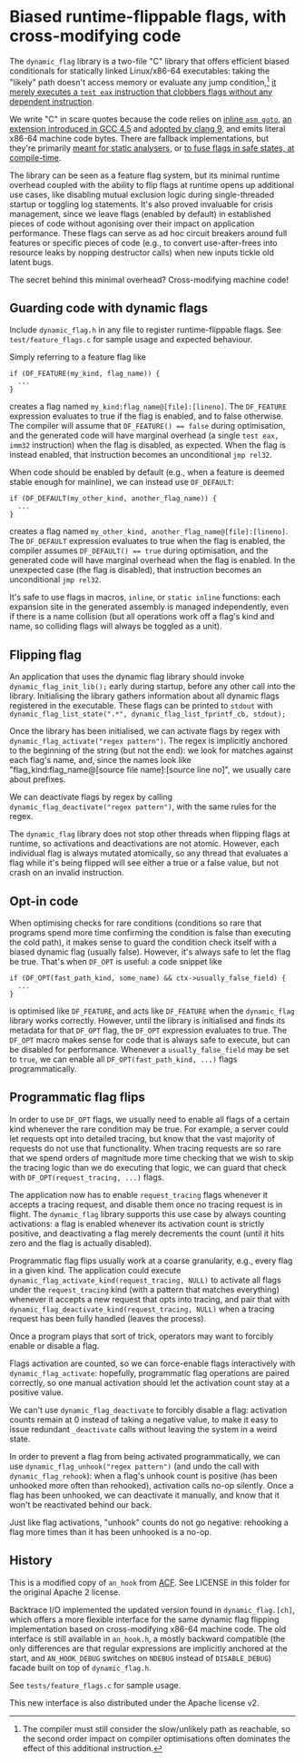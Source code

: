 Biased runtime-flippable flags, with cross-modifying code
=========================================================

The `dynamic_flag` library is a two-file "C" library that offers
efficient biased conditionals for statically linked Linux/x86-64
executables: taking the "likely" path doesn't access memory or
evaluate any jump condition,[^second-order]
[it merely executes a `test eax` instruction that clobbers flags without any dependent instruction](https://godbolt.org/#g:!((g:!((g:!((h:codeEditor,i:(filename:'1',fontScale:14,fontUsePx:'0',j:1,lang:___c,selection:(endColumn:8,endLineNumber:4,positionColumn:8,positionLineNumber:4,selectionStartColumn:8,selectionStartLineNumber:4,startColumn:8,startLineNumber:4),source:'%23include+%3Cstdio.h%3E%0A%23include+%3Chttps://raw.githubusercontent.com/backtrace-labs/dynamic_flag/main/include/dynamic_flag.h%3E%0A%0Aint+foo()%0A%7B%0A++++if+(DF_FEATURE(flag_kind,+flag_name))+%7B%0A++++++++printf(%22unlikely+path%5Cn%22)%3B%0A++++++++return+1%3B%0A++++%7D%0A%0A++++return+0%3B%0A%7D'),l:'5',n:'0',o:'C+source+%231',t:'0')),k:50,l:'4',n:'0',o:'',s:0,t:'0'),(g:!((h:compiler,i:(compiler:cg112,filters:(b:'0',binary:'0',commentOnly:'0',demangle:'0',directives:'0',execute:'1',intel:'1',libraryCode:'0',trim:'1'),flagsViewOpen:'1',fontScale:14,fontUsePx:'0',j:1,lang:___c,libs:!(),options:'-O2+-c',selection:(endColumn:1,endLineNumber:1,positionColumn:1,positionLineNumber:1,selectionStartColumn:1,selectionStartLineNumber:1,startColumn:1,startLineNumber:1),source:1,tree:'1'),l:'5',n:'0',o:'x86-64+gcc+11.2+(C,+Editor+%231,+Compiler+%231)',t:'0')),k:50,l:'4',n:'0',o:'',s:0,t:'0')),l:'2',n:'0',o:'',t:'0')),version:4).

[^second-order]:  The compiler must still consider the slow/unlikely path as reachable, so the second order impact on compiler optimisations often dominates the effect of this additional instruction.

We write "C" in scare quotes because the code relies on
[inline `asm goto`](https://gcc.gnu.org/onlinedocs/gcc/Extended-Asm.html#:~:text=6.47.2.7%20Goto%20Labels),
[an extension introduced in GCC 4.5](https://gcc.gnu.org/legacy-ml/gcc-patches/2009-07/msg01556.html)
and [adopted by clang 9](https://reviews.llvm.org/D69876),
and emits literal x86-64 machine code bytes.  There are fallback
implementations, but they're primarily
[meant for static analysers](https://github.com/backtrace-labs/dynamic_flag/blob/00381c2cab5c8628e6a7d18730a98f7d7e6712f2/include/dynamic_flag.h#L62),
or [to fuse flags in safe states, at compile-time](https://github.com/backtrace-labs/dynamic_flag/blob/00381c2cab5c8628e6a7d18730a98f7d7e6712f2/include/dynamic_flag.h#L61).

The library can be seen as a feature flag system, but its minimal
runtime overhead coupled with the ability to flip flags at runtime
opens up additional use cases, like disabling mutual exclusion logic
during single-threaded startup or toggling log statements. It's also
proved invaluable for crisis management, since we leave flags
(enabled by default) in established pieces of code without agonising
over their impact on application performance. These flags can serve as
ad hoc circuit breakers around full features or specific pieces of
code (e.g., to convert use-after-frees into resource leaks by nopping
destructor calls) when new inputs tickle old latent bugs.

The secret behind this minimal overhead? Cross-modifying machine code!

Guarding code with dynamic flags
--------------------------------

Include `dynamic_flag.h` in any file to register runtime-flippable
flags.  See `test/feature_flags.c` for sample usage and expected
behaviour.

Simply referring to a feature flag like

```
if (DF_FEATURE(my_kind, flag_name)) {
  ...
}
```

creates a flag named `my_kind:flag_name@[file]:[lineno]`.  The
`DF_FEATURE` expression evaluates to true if the flag is enabled,
and to false otherwise.  The compiler will assume that `DF_FEATURE()
== false` during optimisation, and the generated code will have
marginal overhead (a single `test eax, imm32` instruction) when the
flag is disabled, as expected.  When the flag is instead enabled, that
instruction becomes an unconditional `jmp rel32`.

When code should be enabled by default (e.g., when a feature is deemed
stable enough for mainline), we can instead use `DF_DEFAULT`:

```
if (DF_DEFAULT(my_other_kind, another_flag_name)) {
  ...
}
```

creates a flag named `my_other_kind, another_flag_name@[file]:[lineno]`.
The `DF_DEFAULT` expression evaluates to true when the flag is enabled,
the compiler assumes `DF_DEFAULT() == true` during optimisation, and the
generated code will have marginal overhead when the flag is enabled.  In
the unexpected case (the flag is disabled), that instruction becomes
an unconditional `jmp rel32`.

It's safe to use flags in macros, `inline`, or `static inline`
functions: each expansion site in the generated assembly is managed
independently, even if there is a name collision (but all operations
work off a flag's kind and name, so colliding flags will always be
toggled as a unit).

Flipping flag
-------------

An application that uses the dynamic flag library should invoke
`dynamic_flag_init_lib();` early during startup, before any other
call into the library.  Initialising the library gathers information
about all dynamic flags registered in the executable.  These flags
can be printed to `stdout` with
`dynamic_flag_list_state(".*", dynamic_flag_list_fprintf_cb, stdout);`

Once the library has been initialised, we can activate flags by regex
with `dynamic_flag_activate("regex pattern")`.  The regex is
implicitly anchored to the beginning of the string (but not the end):
we look for matches against each flag's name, and, since the names
look like "flag_kind:flag_name@[source file name]:[source line no]",
we usually care about prefixes.

We can deactivate flags by regex by calling
`dynamic_flag_deactivate("regex pattern")`, with the same rules for
the regex.

The `dynamic_flag` library does not stop other threads when flipping
flags at runtime, so activations and deactivations are not atomic.
However, each individual flag is always mutated atomically, so any
thread that evaluates a flag while it's being flipped will see either
a true or a false value, but not crash on an invalid instruction.

Opt-in code
-----------

When optimising checks for rare conditions (conditions so rare that
programs spend more time confirming the condition is false than
executing the cold path), it makes sense to guard the condition check
itself with a biased dynamic flag (usually false).  However, it's
always safe to let the flag be true.  That's when `DF_OPT` is useful:
a code snippet like

```
if (DF_OPT(fast_path_kind, some_name) && ctx->usually_false_field) {
  ...
}
```

is optimised like `DF_FEATURE`, and acts like `DF_FEATURE` when the
`dynamic_flag` library works correctly.  However, until the library is
initialised and finds its metadata for that `DF_OPT` flag, the
`DF_OPT` expression evaluates to true.  The `DF_OPT` macro makes sense
for code that is always safe to execute, but can be disabled for
performance.  Whenever a `usually_false_field` may be set to `true`,
we can enable all `DF_OPT(fast_path_kind, ...)` flags
programmatically.

Programmatic flag flips
-----------------------

In order to use `DF_OPT` flags, we usually need to enable all flags of
a certain kind whenever the rare condition may be true.  For example,
a server could let requests opt into detailed tracing, but know that
the vast majority of requests do not use that functionality. When
tracing requests are so rare that we spend orders of magnitude more
time checking that we wish to skip the tracing logic than we do
executing that logic, we can guard that check with `DF_OPT(request_tracing, ...)` flags.

The application now has to enable `request_tracing` flags whenever it
accepts a tracing request, and disable them once no tracing request is
in flight.  The `dynamic_flag` library supports this use case by
always counting activations: a flag is enabled whenever its activation
count is strictly positive, and deactivating a flag merely decrements
the count (until it hits zero and the flag is actually disabled).

Programmatic flag flips usually work at a coarse granularity, e.g.,
every flag in a given kind.  The application could execute
`dynamic_flag_activate_kind(request_tracing, NULL)` to activate
all flags under the `request_tracing` kind (with a pattern that
matches everything) whenever it accepts a new request that opts
into tracing, and pair that with
`dynamic_flag_deactivate_kind(request_tracing, NULL)`
when a tracing request has been fully handled (leaves the process).

Once a program plays that sort of trick, operators may want to
forcibly enable or disable a flag.

Flags activation are counted, so we can force-enable flags
interactively with `dynamic_flag_activate`: hopefully, programmatic
flag operations are paired correctly, so one manual activation
should let the activation count stay at a positive value.

We can't use `dynamic_flag_deactivate` to forcibly disable a flag:
activation counts remain at 0 instead of taking a negative value, to
make it easy to issue redundant `_deactivate` calls without leaving
the system in a weird state.

In order to prevent a flag from being activated programmatically, we
can use `dynamic_flag_unhook("regex pattern")` (and undo the call with
`dynamic_flag_rehook`): when a flag's unhook count is positive (has
been unhooked more often than rehooked), activation calls no-op
silently.  Once a flag has been unhooked, we can deactivate it
manually, and know that it won't be reactivated behind our back.

Just like flag activations, "unhook" counts do not go negative:
rehooking a flag more times than it has been unhooked is a no-op.

History
-------

This is a modified copy of `an_hook` from
[ACF](https://github.com/appnexus/acf).  See LICENSE in this folder
for the original Apache 2 license.

Backtrace I/O implemented the updated version found in
`dynamic_flag.[ch]`, which offers a more flexible interface for the
same dynamic flag flipping implementation based on cross-modifying
x86-64 machine code.  The old interface is still available in
`an_hook.h`, a mostly backward compatible (the only differences are
that regular expressions are implicitly anchored at the start, and
`AN_HOOK_DEBUG` switches on `NDEBUG` instead of `DISABLE_DEBUG`)
facade built on top of `dynamic_flag.h`.

See `tests/feature_flags.c` for sample usage.

This new interface is also distributed under the Apache license v2.
